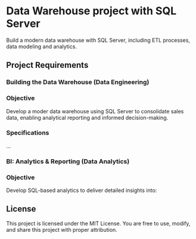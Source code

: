 # Data Warehouse project with SQL Server
Build a modern data warehouse with SQL Server, including ETL processes, data modeling and analytics.

## Project Requirements

### Building the Data Warehouse (Data Engineering)
### Objective
Develop a moder data warehouse using SQL Server to consolidate sales data, enabling analytical reporting and informed decision-making.

### Specifications

...

### BI: Analytics & Reporting (Data Analytics)
### Objective
Develop SQL-based analytics to deliver detailed insights into:

## License
This project is licensed under the MIT License. You are free to use, modify, and share this project with proper attribution.
